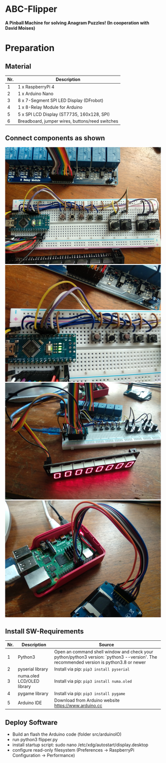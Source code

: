 # ABC-Flipper

**A Pinball Machine for solving Anagram Puzzles! (In cooperation with David Moises)**



# Preparation

## Material

| Nr.  | Description                        | 
| ---- | ---------------------------------- | 
| 1    | 1 x RaspberryPi 4                  | 
| 2    | 1 x Arduino Nano                   | 
| 3    | 8 x 7-Segment SPI LED Display (DFrobot)  | 
| 4    | 1 x 8-Relay Module for Arduino     | 
| 5    | 5 x SPI LCD Display (ST7735, 160x128, SPI) | 
| 6    | Breadboard, jumper wires, buttons/reed switches | 


## Connect components as shown

![flipperBreadboardFoto1](./img/flipper_breadboard1.jpg)
![flipperBreadboardFoto2](./img/flipper_breadboard2.jpg)
![flipperBreadboardFoto3](./img/flipper_breadboard3.jpg)
![flipperBreadboardFoto4](./img/flipper_breadboard4.jpg)


## Install SW-Requirements

| Nr.  | Description                       | Source                                                       |
| ---- | --------------------------------- | ------------------------------------------------------------ |
| 1    | Python3                           | Open an command shell window and check your python/python3 version: `python3 --version'. The recommended version is python3.8 or newer |
| 2    | pyserial library                  | Install via pip: `pip3 install pyserial` |
| 3    | numa.oled LCD/OLED library        | Install via pip: `pip3 install numa.oled`|
| 4    | pygame library                    | Install via pip: `pip3 install pygame`   |
| 5    | Arduino IDE                       | Download from Arduino website https://www.arduino.cc        |


## Deploy Software

* Build an flash the Arduino code (folder src/arduinoIO) 
* run python3 flipper.py
* install startup script: sudo nano /etc/xdg/autostart/display.desktop
* configure read-only filesystem (Preferences -> RaspberryPi Configuration -> Performance)


